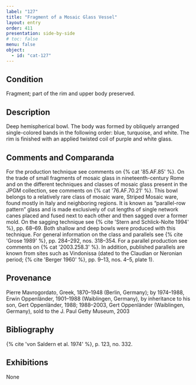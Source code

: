 ```yaml
---
label: "127"
title: "Fragment of a Mosaic Glass Vessel"
layout: entry
order: 411
presentation: side-by-side
# toc: false
menu: false
object:
  - id: "cat-127"
---
```


## Condition

Fragment; part of the rim and upper body preserved.

## Description

Deep hemispherical bowl. The body was formed by obliquely arranged single-colored bands in the following order: blue, turquoise, and white. The rim is finished with an applied twisted coil of purple and white glass.

## Comments and Comparanda

For the production technique see comments on {% cat '85.AF.85' %}. On the trade of small fragments of mosaic glass in nineteenth-century Rome and on the different techniques and classes of mosaic glass present in the JPGM collection, see comments on {% cat '76.AF.70.21' %}. This bowl belongs to a relatively rare class of mosaic ware, Striped Mosaic ware, found mostly in Italy and neighboring regions. It is known as “parallel-row pattern” glass and is made exclusively of cut lengths of single network canes placed and fused next to each other and then sagged over a former mold. On the sagging technique see {% cite 'Stern and Schlick-Nolte 1994' %}, pp. 68–69. Both shallow and deep bowls were produced with this technique. For general information on the class and parallels see {% cite 'Grose 1989' %}, pp. 284–292, nos. 318–354. For a parallel production see comments on {% cat '2003.258.3' %}. In addition, published parallels are known from sites such as Vindonissa (dated to the Claudian or Neronian period; {% cite 'Berger 1960' %}, pp. 9–13, nos. 4–5, plate 1).

## Provenance

Pierre Mavrogordato, Greek, 1870–1948 (Berlin, Germany); by 1974–1988, Erwin Oppenländer, 1901–1988 (Waiblingen, Germany), by inheritance to his son, Gert Oppenländer, 1988; 1988–2003, Gert Oppenländer (Waiblingen, Germany), sold to the J. Paul Getty Museum, 2003

## Bibliography

{% cite 'von Saldern et al. 1974' %}, p. 123, no. 332.

## Exhibitions

None